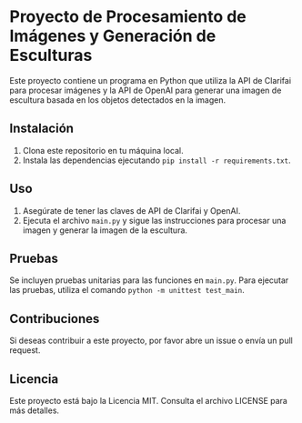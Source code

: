 # Proyecto de Procesamiento de Imágenes y Generación de Esculturas

Este proyecto contiene un programa en Python que utiliza la API de Clarifai para procesar imágenes y la API de OpenAI para generar una imagen de escultura basada en los objetos detectados en la imagen.

## Instalación

1. Clona este repositorio en tu máquina local.
2. Instala las dependencias ejecutando `pip install -r requirements.txt`.

## Uso

1. Asegúrate de tener las claves de API de Clarifai y OpenAI.
2. Ejecuta el archivo `main.py` y sigue las instrucciones para procesar una imagen y generar la imagen de la escultura.

## Pruebas

Se incluyen pruebas unitarias para las funciones en `main.py`. Para ejecutar las pruebas, utiliza el comando `python -m unittest test_main`.

## Contribuciones

Si deseas contribuir a este proyecto, por favor abre un issue o envía un pull request.

## Licencia

Este proyecto está bajo la Licencia MIT. Consulta el archivo LICENSE para más detalles.
